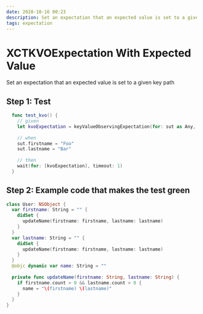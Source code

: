 ```yaml
---
date: 2020-10-16 00:23
description: Set an expectation that an expected value is set to a given key path.
tags: expectation
---
```


# XCTKVOExpectation With Expected Value

Set an expectation that an expected value is set to a given key path

## Step 1: Test

```swift
  func test_kvo() {
    // given
    let kvoExpectation = keyValueObservingExpectation(for: sut as Any, keyPath: "name", expectedValue: "Foo Bar")
    
    // when
    sut.firstname = "Foo"
    sut.lastname = "Bar"
    
    // then
    wait(for: [kvoExpectation], timeout: 1)
  }
```

## Step 2: Example code that makes the test green

```swift
class User: NSObject {
  var firstname: String = "" {
    didSet {
      updateName(firstname: firstname, lastname: lastname)
    }
  }
  var lastname: String = "" {
    didSet {
      updateName(firstname: firstname, lastname: lastname)
    }
  }
  @objc dynamic var name: String = ""
  
  private func updateName(firstname: String, lastname: String) {
    if firstname.count > 0 && lastname.count > 0 {
      name = "\(firstname) \(lastname)"
    }
  }
}
```


